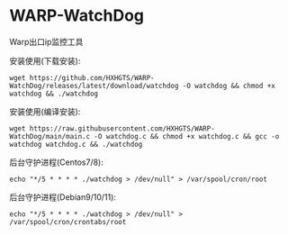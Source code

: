 # WARP-WatchDog
Warp出口ip监控工具

安装使用(下载安装):
```
wget https://github.com/HXHGTS/WARP-WatchDog/releases/latest/download/watchdog -O watchdog && chmod +x watchdog && ./watchdog
```

安装使用(编译安装):
```
wget https://raw.githubusercontent.com/HXHGTS/WARP-WatchDog/main/main.c -O watchdog.c && chmod +x watchdog.c && gcc -o watchdog watchdog.c && ./watchdog
```

后台守护进程(Centos7/8):
```
echo "*/5 * * * * ./watchdog > /dev/null" > /var/spool/cron/root
```

后台守护进程(Debian9/10/11):
```
echo "*/5 * * * * ./watchdog > /dev/null" > /var/spool/cron/crontabs/root
```
